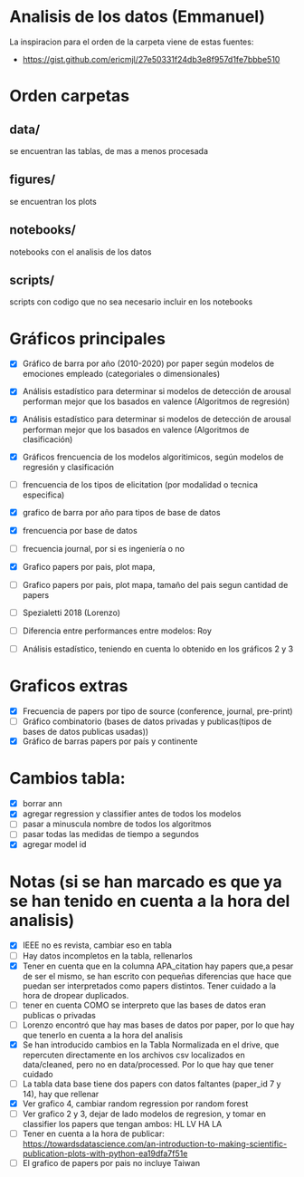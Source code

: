 # Analisis de los datos (Emmanuel)
La inspiracion para el orden de la carpeta viene de estas fuentes:

- https://gist.github.com/ericmjl/27e50331f24db3e8f957d1fe7bbbe510

# Orden carpetas 
## data/
se encuentran las tablas, de mas a menos procesada
## figures/
se encuentran los plots
## notebooks/
notebooks con el analisis de los datos
## scripts/
scripts con codigo que no sea necesario incluir en los notebooks

# Gráficos principales
- [x] Gráfico de barra por año (2010-2020) por paper según modelos de emociones empleado (categoriales o dimensionales)
- [x] Análisis estadístico para determinar si modelos de detección de arousal performan mejor que los basados en valence (Algoritmos de regresión)
- [x] Análisis estadístico para determinar si modelos de detección de arousal performan mejor que los basados en valence (Algoritmos de clasificación)
- [x] Gráficos frencuencia de los modelos algoritimicos, según modelos de regresión y clasificación
- [ ] frencuencia de los tipos de elicitation (por modalidad o tecnica especifica)
- [x] grafico de barra por año para tipos de base de datos
- [x] frencuencia por base de datos
- [ ] frecuencia journal, por si es ingeniería o no
- [x] Grafico papers por pais, plot mapa, 
- [ ] Grafico papers por pais, plot mapa, tamaño del pais segun cantidad de papers
- [ ] Spezialetti 2018 (Lorenzo)
- [ ] Diferencia entre performances entre modelos: Roy

- [ ] Análisis estadístico, teniendo en cuenta lo obtenido en los gráficos 2 y 3

# Graficos extras
- [x] Frecuencia de papers por tipo de source (conference, journal, pre-print)
- [ ] Gráfico combinatorio (bases de datos privadas y publicas(tipos de bases de datos publicas usadas))
- [x] Gráfico de barras papers por país y continente

# Cambios tabla:
- [x] borrar ann
- [x] agregar regression y classifier antes de todos los modelos
- [ ] pasar a minuscula nombre de todos los algoritmos
- [ ] pasar todas las medidas de tiempo a segundos
- [x] agregar model id

# Notas (si se han marcado es que ya se han tenido en cuenta a la hora del analisis)
- [x] IEEE no es revista, cambiar eso en tabla
- [ ] Hay datos incompletos en la tabla, rellenarlos
- [x] Tener en cuenta que en la columna APA_citation hay papers que,a pesar de ser el mismo, se han escrito con pequeñas diferencias que hace que puedan ser interpretados como papers distintos. Tener cuidado a la hora de dropear duplicados.
- [ ] tener en cuenta COMO se interpreto que las bases de datos eran publicas o privadas
- [ ] Lorenzo encontró que hay mas bases de datos por paper, por lo que hay que tenerlo en cuenta a la hora del analisis
- [x] Se han introducido cambios en la Tabla Normalizada en el drive, que repercuten directamente en los archivos csv localizados en data/cleaned, pero no en data/processed. Por lo que hay que tener cuidado
- [ ] La tabla data base tiene dos papers con datos faltantes (paper_id 7 y 14), hay que rellenar
- [x] Ver grafico 4, cambiar random regression por random forest
- [ ] Ver grafico 2 y 3, dejar de lado modelos de regresion, y tomar en classifier los papers que tengan ambos: HL LV HA LA
- [ ] Tener en cuenta a la hora de publicar: https://towardsdatascience.com/an-introduction-to-making-scientific-publication-plots-with-python-ea19dfa7f51e
- [ ] El grafico de papers por pais no incluye Taiwan